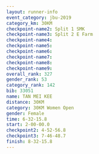 ```yaml
---
layout: runner-info 
event_category: jbu-2019 
category_km: 30KM 
checkpoint-name2: Split 1 SMK 
checkpoint-name3: Split 2 E Farm 
checkpoint-name4: 
checkpoint-name5: 
checkpoint-name6: 
checkpoint-name7: 
checkpoint-name8: 
checkpoint-name9: 
overall_rank: 327
gender_rank: 53
category_rank: 142
bib: 33051
name: TAN MEI KEE
distance: 30KM
category: 30KM Women Open
gender: Female
time: 6-32-15.8
start: 2-00-00.0
checkpoint2: 4-52-56.8
checkpoint3: 7-46-48.7
finish: 8-32-15.8
---
```

